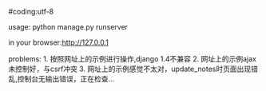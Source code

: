 #coding:utf-8

usage:
	python manage.py runserver

in your browser:http://127.0.0.1

problems:
	1. 按照网址上的示例进行操作,django 1.4不兼容
	2. 网址上的示例ajax未控制好，与csrf冲突
	3. 网址上的示例感觉不太对，update_notes时页面出现错乱,控制台无输出错误，正在检查...
